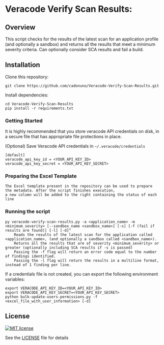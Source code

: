 # Veracode Verify Scan Results:
## Overview

This script checks for the results of the latest scan for an application profile (and optionally a sandbox) and returns all the results that meet a minimum severity criteria.
Can optionally consider SCA results and fail a build.

## Installation

Clone this repository:

    git clone https://github.com/cadonuno/Veracode-Verify-Scan-Results.git

Install dependencies:

    cd Veracode-Verify-Scan-Results
    pip install -r requirements.txt

### Getting Started

It is highly recommended that you store veracode API credentials on disk, in a secure file that has 
appropriate file protections in place.

(Optional) Save Veracode API credentials in `~/.veracode/credentials`

    [default]
    veracode_api_key_id = <YOUR_API_KEY_ID>
    veracode_api_key_secret = <YOUR_API_KEY_SECRET>


### Preparing the Excel Template
    The Excel template present in the repository can be used to prepare the metadata. After the script finishes execution,
    a new column will be added to the right containing the status of each line
    
### Running the script
    py veracode-verify-scan-results.py -a <application_name> -m <minimum_severity> [--sandbox_name <sandbox_name>] [-s] [-f (fail if results are found)] [-l] [-d]"
        Reads the results of the latest scan for the application called <application_name>, (and optionally a sandbox called <sandbox_name>).
        Returns all the results that are of severity <minimum_severity> or greater (optionally including SCA results if -s is passed)
        Passing the -f flag will return an error code equal to the number of findings identified.
        Passing the -l flag will return the results in a multiline format, instead of 1 finding per line.

If a credentials file is not created, you can export the following environment variables:

    export VERACODE_API_KEY_ID=<YOUR_API_KEY_ID>
    export VERACODE_API_KEY_SECRET=<YOUR_API_KEY_SECRET>
    python bulk-update-users-permissions.py -f <excel_file_with_user_information> [-d]

## License

[![MIT license](https://img.shields.io/badge/License-MIT-blue.svg)](LICENSE)

See the [LICENSE](LICENSE) file for details
